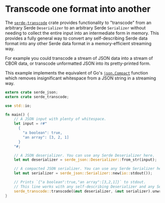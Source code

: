 # Transcode one format into another

The [`serde-transcode`](https://github.com/sfackler/serde-transcode) crate
provides functionality to "transcode" from an arbitrary Serde `Deserializer` to
an arbitrary Serde `Serializer` without needing to collect the entire input into
an intermediate form in memory. This provides a fully general way to convert any
self-describing Serde data format into any other Serde data format in a
memory-efficient streaming way.

For example you could transcode a stream of JSON data into a stream of CBOR
data, or transcode unformatted JSON into its pretty-printed form.

This example implements the equivalent of Go's
[`json.Compact`](https://golang.org/pkg/encoding/json/#Compact) function which
removes insignificant whitespace from a JSON string in a streaming way.

```rust
extern crate serde_json;
extern crate serde_transcode;

use std::io;

fn main() {
    // A JSON input with plenty of whitespace.
    let input = r#"
      {
        "a boolean": true,
        "an array": [3, 2, 1]
      }
    "#;

    // A JSON deserializer. You can use any Serde Deserializer here.
    let mut deserializer = serde_json::Deserializer::from_str(input);

    // A compacted JSON serializer. You can use any Serde Serializer here.
    let mut serializer = serde_json::Serializer::new(io::stdout());

    // Prints `{"a boolean":true,"an array":[3,2,1]}` to stdout.
    // This line works with any self-describing Deserializer and any Serializer.
    serde_transcode::transcode(&mut deserializer, &mut serializer).unwrap();
}
```

